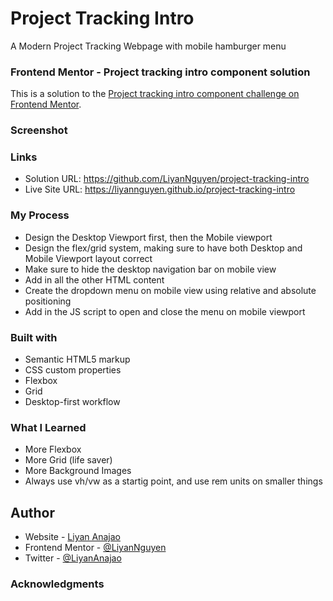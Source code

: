 # Project Tracking Intro
A Modern Project Tracking Webpage with mobile hamburger menu 

### Frontend Mentor - Project tracking intro component solution
This is a solution to the [Project tracking intro component challenge on Frontend Mentor](https://www.frontendmentor.io/challenges/project-tracking-intro-component-5d289097500fcb331a67d80e).

### Screenshot

### Links
- Solution URL: https://github.com/LiyanNguyen/project-tracking-intro
- Live Site URL: https://liyannguyen.github.io/project-tracking-intro

### My Process
- Design the Desktop Viewport first, then the Mobile viewport
- Design the flex/grid system, making sure to have both Desktop and Mobile Viewport layout correct
- Make sure to hide the desktop navigation bar on mobile view
- Add in all the other HTML content
- Create the dropdown menu on mobile view using relative and absolute positioning
- Add in the JS script to open and close the menu on mobile viewport

### Built with
- Semantic HTML5 markup
- CSS custom properties
- Flexbox
- Grid
- Desktop-first workflow

### What I Learned
- More Flexbox
- More Grid (life saver)
- More Background Images
- Always use vh/vw as a startig point, and use rem units on smaller things

## Author
- Website - [Liyan Anajao](https://liyannguyen.github.io/Portfolio)
- Frontend Mentor - [@LiyanNguyen](https://frontendmentor.io/profile/LiyanNguyen)
- Twitter - [@LiyanAnajao](https://twitter.com/LiyanAnajao)

### Acknowledgments
